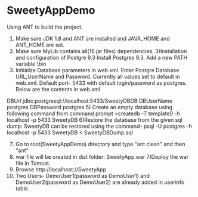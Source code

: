 # SweetyAppDemo
Using ANT to build the project.
1) Make sure JDK 1.8 and ANT are installed and JAVA_HOME and ANT_HOME are set.
2) Make sure MyLib contains all(16 jar files) dependencies.
3)Installation and configuration of Postgre 9.3
Install Postgres 9.3. Add a new  PATH variable <Posgre Home directory>\bin
4) Initialize Database parameters in web.xml.  Enter Postgre Database URL,UserName and Password.
Currently all values set to default in web.xml. Default port- 5433 with default login/password as 
postgres. Below are the contents in web.xml
<context-param>
    <param-name>DBUrl</param-name>
    <param-value>jdbc:postgresql://localhost:5433/SweetyDBDB</param-value>
    </context-param>
    <context-param>
    <param-name>DBUserName</param-name>
    <param-value>postgres</param-value>
    </context-param>
    <context-param>
    <param-name>DBPassword</param-name>
    <param-value>postgres</param-value>
    </context-param>
5) Create an empty database using following command from command prompt
>createdb -T template0 -h localhost -p 5433 SweetyDB
6)Restore the  database from the given sql dump:
SweetyDB can be restored using  the command- 
psql -U postgres -h localhost -p 5433 SweetyDB < SweetyDBDump.sql

7) Go to root(SweetyAppDemo) directory and type "ant clean" and then "ant"
8) war file will be created in dist folder: SweetyApp.war
7)Deploy the war file in Tomcat.
8) Browse http://localhost://SweetyApp
9) Two Users- DemoUser1(password as DemoUser1) and DemoUser2(password as DemoUser2) are already added in userinfo table.


